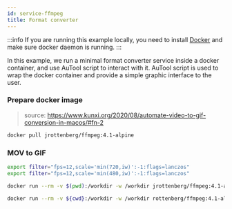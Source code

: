 ```yaml
---
id: service-ffmpeg
title: Format converter
---
```


:::info
If you are running this example locally, you need to install [Docker](https://www.docker.com/products/docker-desktop) and make sure docker daemon is running.
:::

In this example, we run a minimal format converter service inside a docker container, and use AuTool script to interact with it. AuTool script is used to wrap the docker container and provide a simple graphic interface to the user.

### Prepare docker image
> source: https://www.kunxi.org/2020/08/automate-video-to-gif-conversion-in-macos/#fn-2

```bash
docker pull jrottenberg/ffmpeg:4.1-alpine
```

### MOV to GIF

```bash
export filter="fps=12,scale='min(720,iw)':-1:flags=lanczos"
export filter="fps=12,scale='min(480,iw)':-1:flags=lanczos"

docker run --rm -v $(pwd):/workdir -w /workdir jrottenberg/ffmpeg:4.1-alpine -i "${basename}.mov" -vf "${filter},palettegen" -y palette.png

docker run --rm -v ${cwd}:/workdir -w /workdir rottenberg/ffmpeg:4.1-alpine -i "${basename}.mov" -i palette.png -lavfi "${filter} [x]; [x][1:v] paletteuse" -y "${name}.gif"
```

